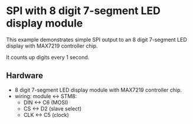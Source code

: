 # SPI with 8 digit 7-segment LED display module

This example demonstrates simple SPI output to an 8 digit 7-segment LED display
with MAX7219 controller chip.

It counts up digits every 1 second.

## Hardware
- 8 digit 7-segment LED display module with MAX7219 controller chip.
- wiring: module <-> STM8:
  - DIN <-> C6 (MOSI)
  - CS  <-> D2 (slave select)
  - CLK <-> C5 (clock)
